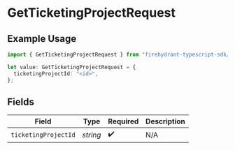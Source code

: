 # GetTicketingProjectRequest

## Example Usage

```typescript
import { GetTicketingProjectRequest } from "firehydrant-typescript-sdk/models/operations";

let value: GetTicketingProjectRequest = {
  ticketingProjectId: "<id>",
};
```

## Fields

| Field                | Type                 | Required             | Description          |
| -------------------- | -------------------- | -------------------- | -------------------- |
| `ticketingProjectId` | *string*             | :heavy_check_mark:   | N/A                  |